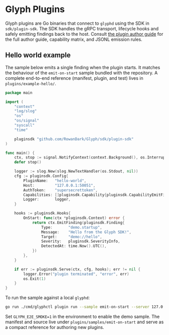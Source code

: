 # Glyph Plugins

Glyph plugins are Go binaries that connect to `glyphd` using the SDK in
`sdk/plugin-sdk`. The SDK handles the gRPC transport, lifecycle hooks and safely
emitting findings back to the host. Consult [the plugin author guide](https://rowandark.github.io/Glyph/plugins/)
for the full author guide, capability matrix, and JSONL emission rules.

## Hello world example

The sample below emits a single finding when the plugin starts. It matches the
behaviour of the `emit-on-start` sample bundled with the repository. A complete
end-to-end reference (manifest, plugin, and test) lives in
`plugins/example-hello/`.

```go
package main

import (
    "context"
    "log/slog"
    "os"
    "os/signal"
    "syscall"
    "time"

    pluginsdk "github.com/RowanDark/Glyph/sdk/plugin-sdk"
)

func main() {
    ctx, stop := signal.NotifyContext(context.Background(), os.Interrupt, syscall.SIGTERM)
    defer stop()

    logger := slog.New(slog.NewTextHandler(os.Stdout, nil))
    cfg := pluginsdk.Config{
        PluginName:   "hello-world",
        Host:         "127.0.0.1:50051",
        AuthToken:    "supersecrettoken",
        Capabilities: []pluginsdk.Capability{pluginsdk.CapabilityEmitFindings},
        Logger:       logger,
    }

    hooks := pluginsdk.Hooks{
        OnStart: func(ctx *pluginsdk.Context) error {
            return ctx.EmitFinding(pluginsdk.Finding{
                Type:       "demo.startup",
                Message:    "Hello from the Glyph SDK!",
                Target:     "demo://hello",
                Severity:   pluginsdk.SeverityInfo,
                DetectedAt: time.Now().UTC(),
            })
        },
    }

    if err := pluginsdk.Serve(ctx, cfg, hooks); err != nil {
        logger.Error("plugin terminated", "error", err)
        os.Exit(1)
    }
}
```

To run the sample against a local `glyphd`:

```bash
go run ./cmd/glyphctl plugin run --sample emit-on-start --server 127.0.0.1:50051 --token supersecrettoken
```

Set `GLYPH_E2E_SMOKE=1` in the environment to enable the demo sample. The
manifest and source live under `plugins/samples/emit-on-start` and serve as a
compact reference for authoring new plugins.
